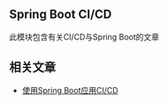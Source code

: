 ## Spring Boot CI/CD

此模块包含有关CI/CD与Spring Boot的文章

## 相关文章

+ [使用Spring Boot应用CI/CD](docs/使用SpringBoot应用CI-CD.md)
